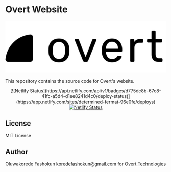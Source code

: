 # Overt Website

![Overt](./src/assets/images/overtlogo.svg)

This repository contains the source code for Overt's website.

<p align="center">
[![Netlify Status](https://api.netlify.com/api/v1/badges/d775dc8b-67c8-41fc-a5d4-d1ee8241d4c0/deploy-status)](https://app.netlify.com/sites/determined-fermat-96e0fe/deploys)
<a href="https://app.netlify.com/sites/determined-fermat-96e0fe/deploys">
<img src="https://api.netlify.com/api/v1/badges/d775dc8b-67c8-41fc-a5d4-d1ee8241d4c0/deploy-status" alt="Netlify Status" />
</a>
</p>

## License

MIT License

## Author

Oluwakorede Fashokun <koredefashokun@gmail.com> for [Overt Technologies](https://github.com/Overt-Tech)
